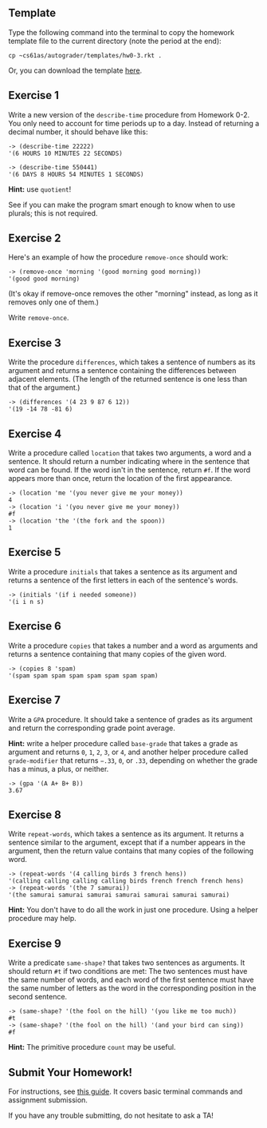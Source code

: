 ## Template

Type the following command into the terminal to copy the homework template file to the current directory (note the period at the end):

```
cp ~cs61as/autograder/templates/hw0-3.rkt .
```

Or, you can download the template [here](http://inst.eecs.berkeley.edu/~cs61as/templates/hw0-3.rkt).

## Exercise 1

  
Write a new version of the `describe-time` procedure from Homework 0-2. You only need to account for time periods up to a day. Instead of returning a decimal number, it should behave like this:

```
-> (describe-time 22222)
'(6 HOURS 10 MINUTES 22 SECONDS)

-> (describe-time 550441)
'(6 DAYS 8 HOURS 54 MINUTES 1 SECONDS)
```

**Hint:** use `quotient`!

See if you can make the program smart enough to know when to use plurals;  this is not required.

## Exercise 2
  
Here's an example of how the procedure `remove-once` should work:

```
-> (remove-once 'morning '(good morning good morning))
'(good good morning)
```

(It's okay if remove-once removes the other "morning" instead, as long as it removes only one of them.)

Write `remove-once`.

## Exercise 3
  
Write the procedure `differences`, which takes a sentence of numbers as its argument and returns a sentence containing the differences between adjacent elements. (The length of the returned sentence is one less than that of the argument.)

```
-> (differences '(4 23 9 87 6 12))
'(19 -14 78 -81 6)
```

## Exercise 4

Write a procedure called `location` that takes two arguments, a word and a sentence. It should return a number indicating where in the sentence that word can be found. If the word isn't in the sentence, return `#f`. If the word appears more than once, return the location of the first appearance.

```
-> (location 'me '(you never give me your money))
4
-> (location 'i '(you never give me your money))
#f
-> (location 'the '(the fork and the spoon))
1
```

## Exercise 5

  
Write a procedure `initials` that takes a sentence as its argument and returns a sentence of the first letters in each of the sentence's words.

```
-> (initials '(if i needed someone))
'(i i n s)
```

## Exercise 6
  
Write a procedure `copies` that takes a number and a word as arguments and returns a sentence containing that many copies of the given word.

```
-> (copies 8 'spam)
'(spam spam spam spam spam spam spam spam)
```

## Exercise 7

  
Write a `GPA` procedure. It should take a sentence of grades as its argument and return the corresponding grade point average. 

**Hint:** write a helper procedure called `base-grade` that takes a grade as argument and returns `0`, `1`, `2`, `3`, or `4`, and another helper procedure called `grade-modifier` that returns `−.33`, `0`, or `.33`, depending on whether the grade has a minus, a plus, or neither.

```
-> (gpa '(A A+ B+ B))
3.67
```

## Exercise 8

  
Write `repeat-words`, which takes a sentence as its argument. It returns a sentence similar to the argument, except that if a number appears in the argument, then the return value contains that many copies of the following word.

```
-> (repeat-words '(4 calling birds 3 french hens))
'(calling calling calling calling birds french french french hens)
-> (repeat-words '(the 7 samurai))
'(the samurai samurai samurai samurai samurai samurai samurai)
```

**Hint:** You don't have to do all the work in just one procedure. Using a helper procedure may help.

## Exercise 9
  
Write a predicate `same-shape?` that takes two sentences as arguments. It should return `#t` if two conditions are met: The two sentences must have the same number of words, and each word of the first sentence must have the same number of letters as the word in the corresponding position in the second sentence.

```
-> (same-shape? '(the fool on the hill) '(you like me too much))
#t
-> (same-shape? '(the fool on the hill) '(and your bird can sing))
#f
```

**Hint:** The primitive procedure `count` may be useful.

## Submit Your Homework!

For instructions, see [this guide](../submit.html). It covers basic terminal commands and assignment submission.

If you have any trouble submitting, do not hesitate to ask a TA!
